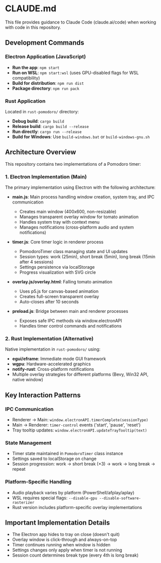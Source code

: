 # CLAUDE.md

This file provides guidance to Claude Code (claude.ai/code) when working with code in this repository.

## Development Commands

### Electron Application (JavaScript)
- **Run the app**: `npm start`
- **Run on WSL**: `npm start:wsl` (uses GPU-disabled flags for WSL compatibility)
- **Build for distribution**: `npm run dist`
- **Package directory**: `npm run pack`

### Rust Application
Located in `rust-pomodoro/` directory:
- **Debug build**: `cargo build`
- **Release build**: `cargo build --release`
- **Run directly**: `cargo run --release`
- **Build for Windows**: Use `build-windows.bat` or `build-windows-gnu.sh`

## Architecture Overview

This repository contains two implementations of a Pomodoro timer:

### 1. Electron Implementation (Main)
The primary implementation using Electron with the following architecture:

- **main.js**: Main process handling window creation, system tray, and IPC communication
  - Creates main window (400x600, non-resizable)
  - Manages transparent overlay window for tomato animation
  - Handles system tray with context menu
  - Manages notifications (cross-platform audio and system notifications)

- **timer.js**: Core timer logic in renderer process
  - PomodoroTimer class managing state and UI updates
  - Session types: work (25min), short break (5min), long break (15min after 4 sessions)
  - Settings persistence via localStorage
  - Progress visualization with SVG circle

- **overlay.js/overlay.html**: Falling tomato animation
  - Uses p5.js for canvas-based animation
  - Creates full-screen transparent overlay
  - Auto-closes after 10 seconds

- **preload.js**: Bridge between main and renderer processes
  - Exposes safe IPC methods via window.electronAPI
  - Handles timer control commands and notifications

### 2. Rust Implementation (Alternative)
Native implementation in `rust-pomodoro/` using:
- **egui/eframe**: Immediate mode GUI framework
- **wgpu**: Hardware-accelerated graphics
- **notify-rust**: Cross-platform notifications
- Multiple overlay strategies for different platforms (Bevy, Win32 API, native window)

## Key Interaction Patterns

### IPC Communication
- Renderer → Main: `window.electronAPI.timerComplete(sessionType)`
- Main → Renderer: `timer-control` events ('start', 'pause', 'reset')
- Tray tooltip updates: `window.electronAPI.updateTrayTooltip(text)`

### State Management
- Timer state maintained in `PomodoroTimer` class instance
- Settings saved to localStorage on change
- Session progression: work → short break (×3) → work → long break → repeat

### Platform-Specific Handling
- Audio playback varies by platform (PowerShell/afplay/aplay)
- WSL requires special flags: `--disable-gpu --disable-software-rasterizer`
- Rust version includes platform-specific overlay implementations

## Important Implementation Details

- The Electron app hides to tray on close (doesn't quit)
- Overlay window is click-through and always-on-top
- Timer continues running when window is hidden
- Settings changes only apply when timer is not running
- Session count determines break type (every 4th is long break)
